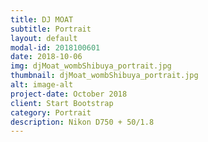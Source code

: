 ```yaml
---
title: DJ MOAT
subtitle: Portrait
layout: default
modal-id: 2018100601
date: 2018-10-06
img: djMoat_wombShibuya_portrait.jpg
thumbnail: djMoat_wombShibuya_portrait.jpg
alt: image-alt
project-date: October 2018
client: Start Bootstrap
category: Portrait
description: Nikon D750 + 50/1.8
---
```

